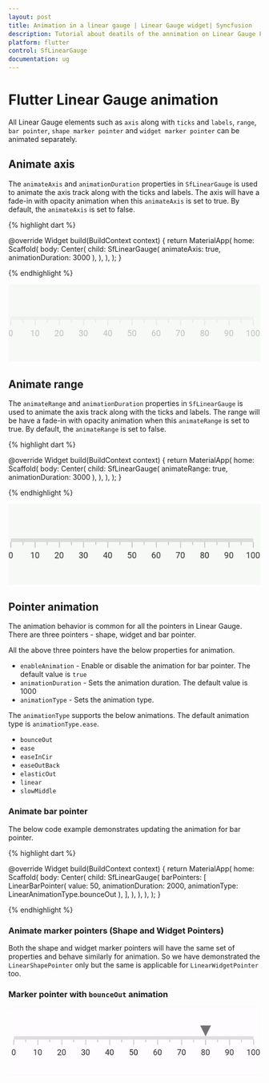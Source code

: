 ```yaml
---
layout: post
title: Animation in a linear gauge | Linear Gauge widget| Syncfusion
description: Tutorial about deatils of the annimation on Linear Gauge Flutter widget | Flutter Linear Gauge widget documentation|
platform: flutter
control: SfLinearGauge
documentation: ug
---
```


# Flutter Linear Gauge animation

All Linear Gauge elements such as `axis` along with `ticks` and `labels`, `range`, `bar pointer`, `shape marker pointer` and `widget marker pointer` can be animated separately. 

## Animate axis

The `animateAxis` and `animationDuration` properties in `SfLinearGauge` is used to  animate the axis track along with the ticks and labels. The axis will have a fade-in with opacity animation when this `animateAxis` is set to true. By default, the `animateAxis` is set to false. 

{% highlight dart %}

  @override
  Widget build(BuildContext context) {
    return MaterialApp(
      home: Scaffold(
        body: Center(
          child: SfLinearGauge(
            animateAxis: true,
            animationDuration: 3000
          ),
        ),
      ),
    );
  }

{% endhighlight %}

![Animate axis in linear gauge](images/animation/animation_axis_range/animation_axis.gif)

## Animate range

The `animateRange` and `animationDuration` properties in `SfLinearGauge` is used to  animate the axis track along with the ticks and labels. The range will be have a fade-in with opacity animation when this `animateRange` is set to true. By default, the `animateRange` is set to false. 

{% highlight dart %}

  @override
  Widget build(BuildContext context) {
    return MaterialApp(
      home: Scaffold(
        body: Center(
          child: SfLinearGauge(
            animateRange: true,
            animationDuration: 3000
          ),
        ),
      ),
    );
  }

  {% endhighlight %}

  ![Animate range in linear gauge](images/animation/animation_axis_range/animation_range.gif)

## Pointer animation

The animation behavior is common for all the pointers in Linear Gauge. There are three pointers - shape, widget and bar pointer. 

All the above three pointers have the below properties for animation. 

*  `enableAnimation` - Enable or disable the animation for bar pointer. The default value is `true`
*  `animationDuration` - Sets the animation duration. The default value is 1000
*  `animationType` - Sets the animation type. 

The `animationType` supports the below animations. The default animation type is `animationType.ease`.

* `bounceOut`
* `ease`
* `easeInCir`
* `easeOutBack`
* `elasticOut`
* `linear`
* `slowMiddle`

### Animate bar pointer

The below code example demonstrates updating the animation for bar pointer.

{% highlight dart %} 

  @override
  Widget build(BuildContext context) {
    return MaterialApp(
      home: Scaffold(
        body: Center(
          child: SfLinearGauge(
            barPointers: [
              LinearBarPointer(
                value: 50,
                animationDuration: 2000,
                animationType: LinearAnimationType.bounceOut
              ),
            ],
          ),
        ),
      ),
    );
  }

{% endhighlight %}

### Animate marker pointers (Shape and Widget Pointers)

Both the shape and widget marker pointers will have the same set of properties and behave similarly for animation. So we have demonstrated the `LinearShapePointer` only but the same is applicable for `LinearWidgetPointer` too. 

### Marker pointer with `bounceOut` animation

![Animate marker pointer in linear gauge](images/animation/shape-pointer/bounceout.gif)





